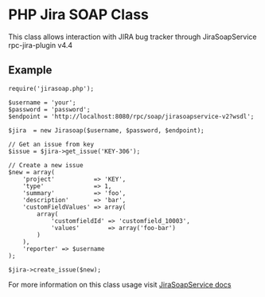 PHP Jira SOAP Class
===================
This class allows interaction with
JIRA bug tracker through JiraSoapService rpc-jira-plugin v4.4

Example
-------

	require('jirasoap.php');

    $username = 'your';
    $password = 'password';
    $endpoint = 'http://localhost:8080/rpc/soap/jirasoapservice-v2?wsdl';

    $jira  = new Jirasoap($username, $password, $endpoint);
    
	// Get an issue from key
	$issue = $jira->get_issue('KEY-306');
    
    // Create a new issue
	$new = array(
        'project'           => 'KEY',
        'type'              => 1,
        'summary'           => 'foo',
        'description'       => 'bar',
        'customFieldValues' => array(
            array(
                'customfieldId' => 'customfield_10003',
                'values'        => array('foo-bar')
            )
        ),
        'reporter' => $username
    );

    $jira->create_issue($new);

For more information on this class usage visit [JiraSoapService docs](http://docs.atlassian.com/rpc-jira-plugin/4.4/index.html)